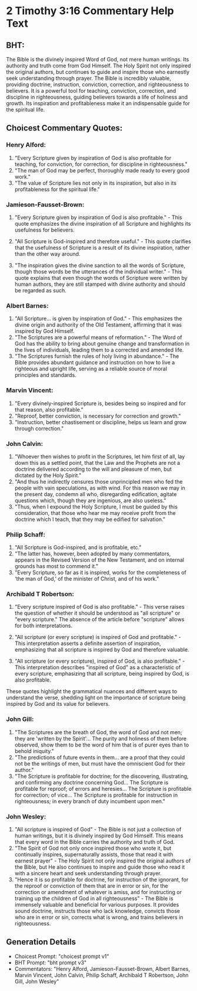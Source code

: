# 2 Timothy 3:16 Commentary Help Text

## BHT:
The Bible is the divinely inspired Word of God, not mere human writings. Its authority and truth come from God Himself. The Holy Spirit not only inspired the original authors, but continues to guide and inspire those who earnestly seek understanding through prayer. The Bible is incredibly valuable, providing doctrine, instruction, conviction, correction, and righteousness to believers. It is a powerful tool for teaching, conviction, correction, and discipline in righteousness, guiding believers towards a life of holiness and growth. Its inspiration and profitableness make it an indispensable guide for the spiritual life.

## Choicest Commentary Quotes:
### Henry Alford:
1. "Every Scripture given by inspiration of God is also profitable for teaching, for conviction, for correction, for discipline in righteousness."
2. "The man of God may be perfect, thoroughly made ready to every good work."
3. "The value of Scripture lies not only in its inspiration, but also in its profitableness for the spiritual life."

### Jamieson-Fausset-Brown:
1. "Every Scripture given by inspiration of God is also profitable." - This quote emphasizes the divine inspiration of all Scripture and highlights its usefulness for believers.

2. "All Scripture is God-inspired and therefore useful." - This quote clarifies that the usefulness of Scripture is a result of its divine inspiration, rather than the other way around.

3. "The inspiration gives the divine sanction to all the words of Scripture, though those words be the utterances of the individual writer." - This quote explains that even though the words of Scripture were written by human authors, they are still stamped with divine authority and should be regarded as such.

### Albert Barnes:
1. "All Scripture... is given by inspiration of God." - This emphasizes the divine origin and authority of the Old Testament, affirming that it was inspired by God Himself.
2. "The Scriptures are a powerful means of reformation." - The Word of God has the ability to bring about genuine change and transformation in the lives of individuals, leading them to a corrected and amended life.
3. "The Scriptures furnish the rules of holy living in abundance." - The Bible provides abundant guidance and instruction on how to live a righteous and upright life, serving as a reliable source of moral principles and standards.

### Marvin Vincent:
1. "Every divinely-inspired Scripture is, besides being so inspired and for that reason, also profitable." 
2. "Reproof, better conviction, is necessary for correction and growth." 
3. "Instruction, better chastisement or discipline, helps us learn and grow through correction."

### John Calvin:
1. "Whoever then wishes to profit in the Scriptures, let him first of all, lay down this as a settled point, that the Law and the Prophets are not a doctrine delivered according to the will and pleasure of men, but dictated by the Holy Spirit."
2. "And thus he indirectly censures those unprincipled men who fed the people with vain speculations, as with wind. For this reason we may in the present day, condemn all who, disregarding edification, agitate questions which, though they are ingenious, are also useless."
3. "Thus, when I expound the Holy Scripture, I must be guided by this consideration, that those who hear me may receive profit from the doctrine which I teach, that they may be edified for salvation."

### Philip Schaff:
1. "All Scripture is God-inspired, and is profitable, etc."
2. "The latter has, however, been adopted by many commentators, appears in the Revised Version of the New Testament, and on internal grounds has most to commend it."
3. "Every Scripture, so far as it is inspired, works for the completeness of ‘the man of God,’ of the minister of Christ, and of his work."

### Archibald T Robertson:
1. "Every scripture inspired of God is also profitable." - This verse raises the question of whether it should be understood as "all scripture" or "every scripture." The absence of the article before "scripture" allows for both interpretations.

2. "All scripture (or every scripture) is inspired of God and profitable." - This interpretation asserts a definite assertion of inspiration, emphasizing that all scripture is inspired by God and therefore valuable.

3. "All scripture (or every scripture), inspired of God, is also profitable." - This interpretation describes "inspired of God" as a characteristic of every scripture, emphasizing that all scripture, being inspired by God, is also profitable.

These quotes highlight the grammatical nuances and different ways to understand the verse, shedding light on the importance of scripture being inspired by God and its value for believers.

### John Gill:
1. "The Scriptures are the breath of God, the word of God and not men; they are 'written by the Spirit'... The purity and holiness of them before observed, show them to be the word of him that is of purer eyes than to behold iniquity."
2. "The predictions of future events in them... are a proof that they could not be the writings of men, but must have the omniscient God for their author."
3. "The Scripture is profitable for doctrine; for the discovering, illustrating, and confirming any doctrine concerning God... The Scripture is profitable for reproof; of errors and heresies... The Scripture is profitable for correction; of vice... The Scripture is profitable for instruction in righteousness; in every branch of duty incumbent upon men."

### John Wesley:
1. "All scripture is inspired of God" - The Bible is not just a collection of human writings, but it is divinely inspired by God Himself. This means that every word in the Bible carries the authority and truth of God.
2. "The Spirit of God not only once inspired those who wrote it, but continually inspires, supernaturally assists, those that read it with earnest prayer" - The Holy Spirit not only inspired the original authors of the Bible, but He also continues to inspire and guide those who read it with a sincere heart and seek understanding through prayer.
3. "Hence it is so profitable for doctrine, for instruction of the ignorant, for the reproof or conviction of them that are in error or sin, for the correction or amendment of whatever is amiss, and for instructing or training up the children of God in all righteousness" - The Bible is immensely valuable and beneficial for various purposes. It provides sound doctrine, instructs those who lack knowledge, convicts those who are in error or sin, corrects what is wrong, and trains believers in righteousness.


## Generation Details
- Choicest Prompt: "choicest prompt v1"
- BHT Prompt: "bht prompt v3"
- Commentators: "Henry Alford, Jamieson-Fausset-Brown, Albert Barnes, Marvin Vincent, John Calvin, Philip Schaff, Archibald T Robertson, John Gill, John Wesley"
